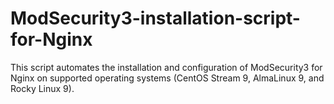 # ModSecurity3-installation-script-for-Nginx
This script automates the installation and configuration of ModSecurity3 for Nginx on supported operating systems (CentOS Stream 9, AlmaLinux 9, and Rocky Linux 9). 
